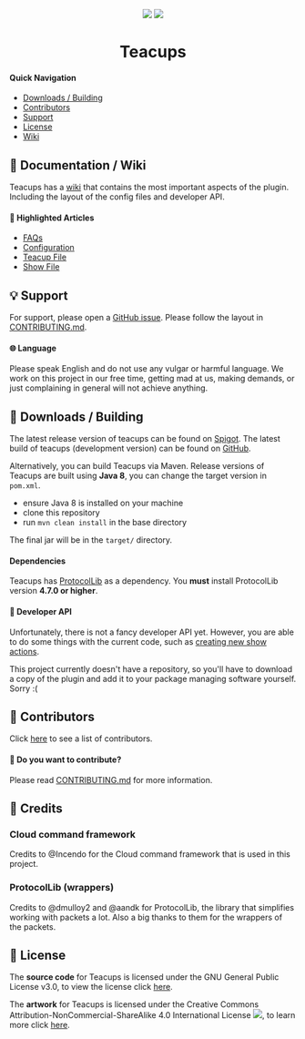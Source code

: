 <p align="center">
<img src="https://isitmaintained.com/badge/resolution/Berehum/teacups.svg">
<img src="https://isitmaintained.com/badge/open/Berehum/teacups.svg">
<h1 align="center">Teacups</h1>
</p>

#### Quick Navigation

- [Downloads / Building](#-downloads--building)
- [Contributors](#-contributors)
- [Support](#-support)
- [License](#-license)
- [Wiki](#-wiki)

## 📖 Documentation / Wiki

Teacups has a [wiki](https://github.com/Berehum/teacups/wiki/) that contains the most important aspects of the plugin.
Including the layout of the config files and developer API.

#### 🌟 Highlighted Articles

- [FAQs](https://github.com/Berehum/teacups/wiki)
- [Configuration](https://github.com/Berehum/teacups/wiki/Config)
- [Teacup File](https://github.com/Berehum/teacups/wiki/Teacup-File)
- [Show File](https://github.com/Berehum/teacups/wiki/Show-File)

## 💡 Support

For support, please open a [GitHub issue](https://github.com/Berehum/teacups/issues). Please follow the layout
in [CONTRIBUTING.md](https://github.com/Berehum/teacups/blob/master/CONTRIBUTING.md).

#### 🌐 Language

Please speak English and do not use any vulgar or harmful language. We work on this project in our free time, getting
mad at us, making demands, or just complaining in general will not achieve anything.

## 💾 Downloads / Building

The latest release version of teacups can be found on [Spigot](https://www.spigotmc.org/resources/). The latest build of
teacups (development version)
can be found on [GitHub](https://github.com/Berehum/teacups/actions).

Alternatively, you can build Teacups via Maven. Release versions of Teacups are built using **Java 8**, you can change
the target version in ``pom.xml``.

* ensure Java 8 is installed on your machine
* clone this repository
* run ``mvn clean install`` in the base directory

The final jar will be in the `target/` directory.

#### Dependencies

Teacups has [ProtocolLib](https://www.spigotmc.org/resources/protocollib.1997/) as a dependency. You **must** install
ProtocolLib version **4.7.0 or higher**.

#### 🧰 Developer API

Unfortunately, there is not a fancy developer API yet. However, you are able to do some things with the current code,
such as [creating new show actions](https://github.com/LMBishop/teacups/wiki/New-Show-Action).

This project currently doesn't have a repository, so you'll have to download a copy of the plugin and add it to your
package managing software yourself. Sorry :(

## 👫 Contributors

Click [here](https://github.com/Berehum/teacups/graphs/contributors) to see a list of contributors.

#### 🤝 Do you want to contribute?

Please read  [CONTRIBUTING.md](https://github.com/Berehum/teacups/blob/master/CONTRIBUTING.md) for more information.

## 🙌 Credits
### Cloud command framework
Credits to @Incendo for the Cloud command framework that is used in this project.

### ProtocolLib (wrappers)
Credits to @dmulloy2 and @aandk for ProtocolLib, the library that simplifies working with packets a lot. Also a big thanks to them for the wrappers of the packets.


## 📜 License

The **source code** for Teacups is licensed under the GNU General Public License v3.0, to view the license
click [here](https://github.com/Berehum/teacups/blob/master/LICENSE.txt).

The **artwork** for Teacups is licensed under the Creative Commons Attribution-NonCommercial-ShareAlike 4.0
International License ![](https://i.creativecommons.org/l/by-nc-sa/4.0/80x15.png), to learn more
click [here](https://creativecommons.org/licenses/by-nc-sa/4.0/).
